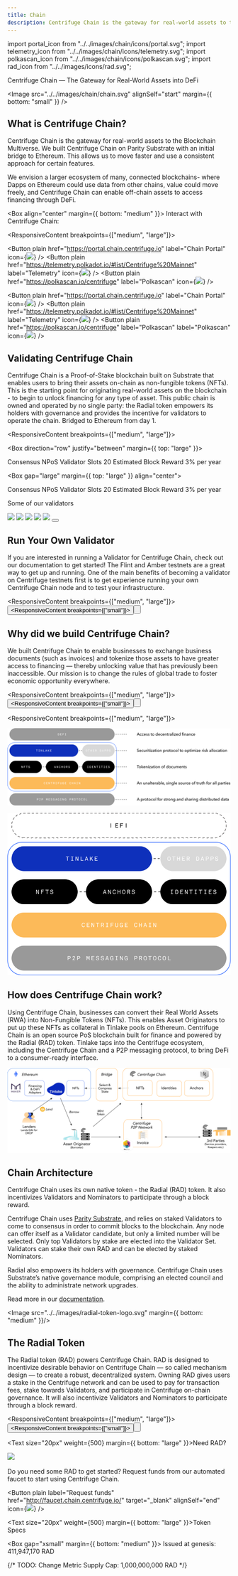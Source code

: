 ```yaml
---
title: Chain
description: Centrifuge Chain is the gateway for real-world assets to the Blockchain Multiverse.
---
```


<!-- Imports -->

import portal_icon from "../../images/chain/icons/portal.svg";
import telemetry_icon from "../../images/chain/icons/telemetry.svg";
import polkascan_icon from "../../images/chain/icons/polkascan.svg";
import rad_icon from "../../images/icons/rad.svg";

<!-- What -->
<Section>
<Row>
<Col span={5} align="start">
<Text size="xxlarge" weight="bold" margin={{ bottom: "large" }} textAlign="start">
Centrifuge Chain — The Gateway for Real-World Assets into DeFi
</Text>

<Image src="../../images/chain/chain.svg" alignSelf="start" margin={{ bottom: "small" }} />

</Col>
<Col span={1}></Col>
<Col span={6}>

# What is Centrifuge Chain?

Centrifuge Chain is the gateway for real-world assets to the Blockchain Multiverse. We built Centrifuge Chain on Parity Substrate with an initial bridge to Ethereum. This allows us to move faster and use a consistent approach for certain features.

We envision a larger ecosystem of many, connected blockchains- where Dapps on Ethereum could use data from other chains, value could move freely, and Centrifuge Chain can enable off-chain assets to access financing through DeFi.

</Col>
</Row>
</Section>

<!-- Interact -->
<Section>

<Box align="center" margin={{ bottom: "medium" }}>
<Text size="large">
Interact with Centrifuge Chain:
</Text>
</Box>

<ResponsiveContent breakpoints={["medium", "large"]}>
<Box justify="center" direction="row" gap="xlarge">

<Button plain href="https://portal.chain.centrifuge.io" label="Chain Portal" icon={<Image height="20px" src={portal_icon} />} />
<Button plain href="https://telemetry.polkadot.io/#list/Centrifuge%20Mainnet" label="Telemetry" icon={<Image height="20px" src={telemetry_icon} />} />
<Button plain href="https://polkascan.io/centrifuge" label="Polkascan" icon={<Image height="20px" src={polkascan_icon} />} />

</Box>
</ResponsiveContent>
<ResponsiveContent breakpoints={["small"]}>
<Box justify="center" gap="small">

<Button plain href="https://portal.chain.centrifuge.io" label="Chain Portal" icon={<Image height="20px" src={portal_icon} />} />
<Button plain href="https://telemetry.polkadot.io/#list/Centrifuge%20Mainnet" label="Telemetry" icon={<Image height="20px" src={telemetry_icon} />} />
<Button plain href="https://polkascan.io/centrifuge" label="Polkascan" label="Polkascan" icon={<Image height="20px" src={polkascan_icon} />} />

</Box>
</ResponsiveContent>

</Section>

<!-- Validation -->
<Section>
<Row>

<Col span={6} align="start">

# Validating Centrifuge Chain

Centrifuge Chain is a Proof-of-Stake blockchain built on Substrate that enables users to bring their assets on-chain as non-fungible tokens (NFTs). This is the starting point for originating real-world assets on the blockchain - to begin to unlock financing for any type of asset. This public chain is owned and operated by no single party: the Radial token empowers its holders with governance and provides the incentive for validators to operate the chain. Bridged to Ethereum from day 1.

<ResponsiveContent breakpoints={["medium", "large"]}>

<Box direction="row" justify="between" margin={{ top: "large" }}>

<Box justify="between" height="120px" width="small">
<Text size="20px" textAlign="start">Consensus</Text>
<Text size="32px" textAlign="start" weight={500}>NPoS</Text>
</Box>

<Box justify="between" height="120px" width="small">
<Text size="20px" textAlign="start">Validator Slots</Text>
<Text size="32px" textAlign="start" weight={500}>20</Text>
</Box>

<Box justify="between" height="120px" width="small">
<Text size="20px" textAlign="start">Estimated Block Reward</Text>
<Box direction="row" gap="xsmall" align="end" justify="start">
<Text size="32px" weight={500}>3%</Text>
<Text size="small" weight={500}>per year</Text>
</Box>
</Box>

</Box>

</ResponsiveContent>
<ResponsiveContent breakpoints={["small"]}>

<Box gap="large" margin={{ top: "large" }} align="center">

<Box justify="between" width="small" gap="medium">
<Text size="20px" textAlign="center">Consensus</Text>
<Text size="32px" textAlign="center" weight={500}>NPoS</Text>
</Box>

<Box justify="between" width="small" gap="medium">
<Text size="20px" textAlign="center">Validator Slots</Text>
<Text size="32px" textAlign="center" weight={500}>20</Text>
</Box>

<Box justify="between" width="small" gap="medium">
<Text size="20px" textAlign="center">Estimated Block Reward</Text>
<Box direction="row" gap="xsmall" align="end" justify="center">
<Text size="32px" weight={500}>3%</Text>
<Text size="small" weight={500}>per year</Text>
</Box>
</Box>

</Box>

</ResponsiveContent>

</Col>
<Col span={1} margin={{ top: "72px" }} />
<Col span={5}>

<Box gap="large">

<Text size="20px" textAlign="center">Some of our validators</Text>

<Box>

<Row mb="large">
<Col span={5} align="center">
<a href="https://portal.chain.centrifuge.io/#/staking" target="_blank"><Image src="../../images/chain/validators/purestake_logo.svg" /></a>
</Col>
<Col span={2} margin={{ bottom: "large" }}></Col>
<Col span={5} align="center">
<a href="https://portal.chain.centrifuge.io/#/staking" target="_blank"><Image src="../../images/chain/validators/chorus_logo.svg" /></a>
</Col>
</Row>

<Row mb="large">
<Col span={5} align="center">
<a href="https://portal.chain.centrifuge.io/#/staking" target="_blank"><Image src="../../images/chain/validators/stakecapital_logo.svg" /></a>
</Col>
<Col span={2} margin={{ bottom: "large" }}></Col>
<Col span={5} align="center">
<a href="https://portal.chain.centrifuge.io/#/staking" target="_blank"><Image src="../../images/chain/validators/staked_logo.svg" /></a>
</Col>
</Row>

<Row>
<Col span={5} align="center">
<a href="https://portal.chain.centrifuge.io/#/staking" target="_blank"><Image src="../../images/chain/validators/stakefish_logo.svg" /></a>
</Col>
<Col span={2} margin={{ bottom: "large" }}></Col>
<Col span={5}>

<Button plain href="https://portal.chain.centrifuge.io/#/staking" target="_blank" label="and many more..." />

</Col>
</Row>

</Box>

</Box>

</Col>

</Row>

</Section>

<!-- Validator -->
<Section>

# Run Your Own Validator

If you are interested in running a Validator for Centrifuge Chain, check out our documentation to get started! The Flint and Amber testnets are a great way to get up and running. One of the main benefits of becoming a validator on Centrifuge testnets first is to get experience running your own Centrifuge Chain node and to test your infrastructure.

<ResponsiveContent breakpoints={["medium", "large"]}>
<Button href="https://developer.centrifuge.io/chain/overview/introduction/" alignSelf="end" label="Centrifuge Chain Documentation" />
</ResponsiveContent>
<ResponsiveContent breakpoints={["small"]}>
<Button href="https://developer.centrifuge.io/chain/overview/introduction/" label="Centrifuge Chain Documentation" />
</ResponsiveContent>

</Section>

<!-- Why -->
<Section>

# Why did we build Centrifuge Chain?

We built Centrifuge Chain to enable businesses to exchange business documents (such as invoices) and tokenize those assets to have greater access to financing — thereby unlocking value that has previously been inaccessible. Our mission is to change the rules of global trade to foster economic opportunity everywhere.

<ResponsiveContent breakpoints={["medium", "large"]}>
<Button href="/products/deep-tier-finance" label="Use Case: Deep Tier Finance" alignSelf="end" />
</ResponsiveContent>
<ResponsiveContent breakpoints={["small"]}>
<Button href="/products/deep-tier-finance" label="Use Case: Deep Tier Finance" />
</ResponsiveContent>

</Section>
<FullWidthSection>

<ResponsiveContent breakpoints={["medium", "large"]}>

![](../../images/chain/why-we-built-chain.svg)

</ResponsiveContent>
<ResponsiveContent breakpoints={["small"]}>

![](../../images/chain/why-we-built-chain-mobile.svg)

</ResponsiveContent>

</FullWidthSection>

<!-- How -->
<Section>

# How does Centrifuge Chain work?

Using Centrifuge Chain, businesses can convert their Real World Assets (RWA) into Non-Fungible Tokens (NFTs). This enables Asset Originators to put up these NFTs as collateral in Tinlake pools on Ethereum. Centrifuge Chain is an open source PoS blockchain built for finance and powered by the Radial (RAD) token. Tinlake taps into the Centrifuge ecosystem, including the Centrifuge Chain and a P2P messaging protocol, to bring DeFi to a consumer-ready interface.

</Section>
<FullWidthSection>

![](../../images/chain/how-does-chain-work.svg)

</FullWidthSection>

<!-- Chain Architecture -->
<Section>

# Chain Architecture

Centrifuge Chain uses its own native token - the Radial (RAD) token. It also incentivizes Validators and Nominators to participate through a block reward.

Centrifuge Chain uses [Parity Substrate](https://www.substrate.io), and relies on staked Validators to come to consensus in order to commit blocks to the blockchain. Any node can offer itself as a Validator candidate, but only a limited number will be selected. Only top Validators by stake are elected into the Validator Set. Validators can stake their own RAD and can be elected by staked Nominators.

Radial also empowers its holders with governance. Centrifuge Chain uses Substrate’s native governance module, comprising an elected council and the ability to administrate network upgrades.

Read more in our <a href="https://developer.centrifuge.io/chain/overview/introduction/" target="_blank">documentation</a>.

</Section>

<!-- Radial Token -->
<Section>

<Image src="../../images/radial-token-logo.svg" margin={{ bottom: "medium" }}/>

# The Radial Token

The Radial token (RAD) powers Centrifuge Chain. RAD is designed to incentivize desirable behavior on Centrifuge Chain — so called mechanism design — to create a robust, decentralized system. Owning RAD gives users a stake in the Centrifuge network and can be used to pay for transaction fees, stake towards Validators, and participate in Centrifuge on-chain governance. It will also incentivize Validators and Nominators to participate through a block reward.

<ResponsiveContent breakpoints={["medium", "large"]}>
<Button href="https://ctrf-tk-ppr.s3-us-west-1.amazonaws.com/Centrifuge+Token+Design+Spec+v0.5.pdf" label="Read Token Summary" align="end" />
</ResponsiveContent>
<ResponsiveContent breakpoints={["small"]}>
<Button href="https://ctrf-tk-ppr.s3-us-west-1.amazonaws.com/Centrifuge+Token+Design+Spec+v0.5.pdf" label="Read Token Summary" />
</ResponsiveContent>

</Section>

<Section>
<Row>

<Col span={6} align="start">

<Text size="20px" weight={500} margin={{ bottom: "large" }}>Need RAD?</Text>

<Box direction="row" gap="medium" align="start">

<Image src="../../images/chain/faucet.svg" />

<Box gap="medium">

<Text>Do you need some RAD to get started? Request funds from our automated faucet to start using Centrifuge Chain.</Text>

<Button plain label="Request funds" href="http://faucet.chain.centrifuge.io/" target="\_blank" alignSelf="end" icon={<Image height="20px" src={rad_icon} />} />

</Box>

</Box>

</Col>
<Col span={1} margin={{ bottom: "xlarge" }}></Col>
<Col span={5} align="start">

<Text size="20px" weight={500} margin={{ bottom: "large" }}>Token Specs</Text>

<Box gap="xsmall" margin={{ bottom: "medium" }}>
<Text textAlign="start">Issued at genesis:</Text>
<Text size="20px" textAlign="start" weight={500}>411,947,170 RAD</Text>
</Box>

<Box gap="xsmall">
{/* TODO: Change Metric
<Text textAlign="start">Supply Cap:</Text>
<Text size="20px" textAlign="start" weight={500}>1,000,000,000 RAD</Text>
*/}
</Box>

</Col>

</Row>
</Section>

